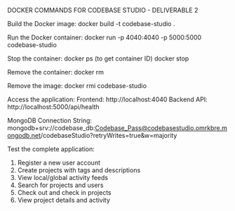 DOCKER COMMANDS FOR CODEBASE STUDIO - DELIVERABLE 2

Build the Docker image:
docker build -t codebase-studio .

Run the Docker container:
docker run -p 4040:4040 -p 5000:5000 codebase-studio

Stop the container:
docker ps (to get container ID)
docker stop <container-id>

Remove the container:
docker rm <container-id>

Remove the image:
docker rmi codebase-studio

Access the application:
Frontend: http://localhost:4040
Backend API: http://localhost:5000/api/health

MongoDB Connection String:
mongodb+srv://codebase_db:Codebase_Pass@codebasestudio.omrkbre.mongodb.net/codebaseStudio?retryWrites=true&w=majority

Test the complete application:
1. Register a new user account
2. Create projects with tags and descriptions
3. View local/global activity feeds
4. Search for projects and users
5. Check out and check in projects
6. View project details and activity